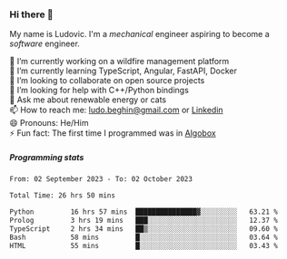 ### Hi there 👋

My name is Ludovic. I'm a *mechanical* engineer aspiring to become a *software* engineer.

 🔭 I’m currently working on a wildfire management platform<br/>
 🌱 I’m currently learning TypeScript, Angular, FastAPI, Docker<br/>
 👯 I’m looking to collaborate on open source projects<br/>
 🤔 I’m looking for help with C++/Python bindings<br/>
 💬 Ask me about renewable energy or cats<br/>
 📫 How to reach me: ludo.beghin@gmail.com or [Linkedin](https://www.linkedin.com/in/ludovic-beghin/)<br/>
 😄 Pronouns: He/Him<br/>
 ⚡ Fun fact: The first time I programmed was in [Algobox](https://fr.wikipedia.org/wiki/Algobox)<br/>

##### Programming stats
<!--START_SECTION:waka-->

```txt
From: 02 September 2023 - To: 02 October 2023

Total Time: 26 hrs 50 mins

Python         16 hrs 57 mins  ███████████████▓░░░░░░░░░   63.21 %
Prolog         3 hrs 19 mins   ███░░░░░░░░░░░░░░░░░░░░░░   12.37 %
TypeScript     2 hrs 34 mins   ██▒░░░░░░░░░░░░░░░░░░░░░░   09.60 %
Bash           58 mins         █░░░░░░░░░░░░░░░░░░░░░░░░   03.64 %
HTML           55 mins         █░░░░░░░░░░░░░░░░░░░░░░░░   03.43 %
```

<!--END_SECTION:waka-->
